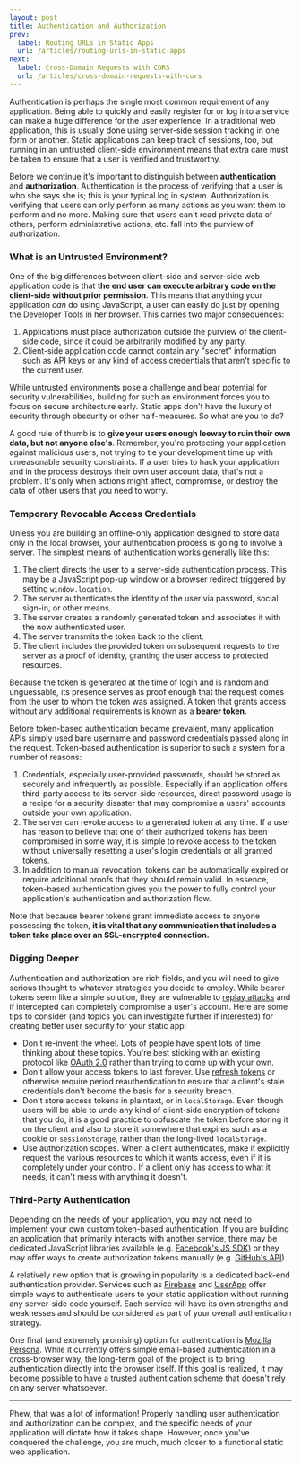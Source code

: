 ```yaml
---
layout: post
title: Authentication and Authorization
prev:
  label: Routing URLs in Static Apps
  url: /articles/routing-urls-in-static-apps
next:
  label: Cross-Domain Requests with CORS
  url: /articles/cross-domain-requests-with-cors
---
```


Authentication is perhaps the single most common requirement of any application. Being able to
quickly and easily register for or log into a service can make a huge difference for the user
experience. In a traditional web application, this is usually done using server-side session
tracking in one form or another. Static applications can keep track of sessions, too, but running
in an untrusted client-side environment means that extra care must be taken to ensure that a
user is verified and trustworthy.

Before we continue it's important to distinguish between **authentication** and **authorization**.
Authentication is the process of verifying that a user is who she says she is; this is your typical
log in system. Authorization is verifying that users can only perform as many actions as you want
them to perform and no more. Making sure that users can't read private data of others, perform
administrative actions, etc. fall into the purview of authorization.

### What is an Untrusted Environment?

One of the big differences between client-side and server-side web application code is that
**the end user can execute arbitrary code on the client-side without prior permission**. This
means that anything your application *can* do using JavaScript, a user can easily do just by
opening the Developer Tools in her browser. This carries two major consequences:

1. Applications must place authorization outside the purview of the client-side code, since it
   could be arbitrarily modified by any party.
2. Client-side application code cannot contain any "secret" information such as API keys or
   any kind of access credentials that aren't specific to the current user.

While untrusted environments pose a challenge and bear potential for security vulnerabilities,
building for such an environment forces you to focus on secure architecture early. Static apps don't have the
luxury of security through obscurity or other half-measures. So what are you to do?

A good rule of thumb is to **give your users enough leeway to ruin their own data, but not anyone
else's**. Remember, you're protecting your application against malicious users, not trying to tie
your development time up with unreasonable security constraints. If a user tries to hack your application and
in the process destroys their own user account data, that's not a problem. It's only when actions
might affect, compromise, or destroy the data of other users that you need to worry.

### Temporary Revocable Access Credentials

Unless you are building an offline-only application designed to store data only in the local browser,
your authentication process is going to involve a server. The simplest means of authentication works
generally like this:

1. The client directs the user to a server-side authentication process. This may be a JavaScript
   pop-up window or a browser redirect triggered by setting `window.location`.
2. The server authenticates the identity of the user via password, social sign-in, or
   other means.
3. The server creates a randomly generated token and associates it with the now authenticated user.
4. The server transmits the token back to the client.
5. The client includes the provided token on subsequent requests to the server as a proof of identity,
   granting the user access to protected resources.
   
Because the token is generated at the time of login and is random and unguessable, its presence serves
as proof enough that the request comes from the user to whom the token was assigned. A token that grants
access without any additional requirements is known as a **bearer token**.

Before token-based authentication became prevalent, many application APIs simply used bare username and password credentials
passed along in the request. Token-based authentication is superior to such a system for a number of reasons:

1. Credentials, especially user-provided passwords, should be stored as securely and infrequently as possible.
   Especially if an application offers third-party access to its server-side resources, direct password usage
   is a recipe for a security disaster that may compromise a users' accounts outside your own application.
2. The server can revoke access to a generated token at any time. If a user has reason to believe that one of
   their authorized tokens has been compromised in some way, it is simple to revoke access to the token without
   universally resetting a user's login credentials or all granted tokens.
3. In addition to manual revocation, tokens can be automatically expired or require additional proofs that they
   should remain valid. In essence, token-based authentication gives you the power to fully control your application's
   authentication and authorization flow.
   
Note that because bearer tokens grant immediate access to anyone possessing the token, **it is vital that any communication
that includes a token take place over an SSL-encrypted connection.**

### Digging Deeper

Authentication and authorization are rich fields, and you will need to give serious thought to whatever strategies you
decide to employ. While bearer tokens seem like a simple solution, they are vulnerable to [replay attacks](http://en.wikipedia.org/wiki/Replay_attack)
and if intercepted can completely compromise a user's account. Here are some tips to consider (and topics you can investigate
further if interested) for creating better user security for your static app:

* Don't re-invent the wheel. Lots of people have spent lots of time thinking about these topics. You're best sticking
  with an existing protocol like [OAuth 2.0](http://tools.ietf.org/html/rfc6749) rather than trying to come up with your own.
* Don't allow your access tokens to last forever. Use [refresh tokens](http://tools.ietf.org/html/rfc6749#section-1.5) or
  otherwise require period reauthentication to ensure that a client's stale credentials don't become the basis for a
  security breach.
* Don't store access tokens in plaintext, or in `localStorage`. Even though users will be able to undo any kind of client-side
  encryption of tokens that you do, it is a good practice to obfuscate the token before storing it on the client and also
  to store it somewhere that expires such as a cookie or `sessionStorage`, rather than the long-lived `localStorage`.
* Use authorization scopes. When a client authenticates, make it explicitly request the various resources to which it wants
  access, even if it is completely under your control. If a client only has access to what it needs, it can't mess with
  anything it doesn't.

### Third-Party Authentication

Depending on the needs of your application, you may not need to implement your own custom token-based authentication.
If you are building an application that primarily interacts with another service, there may be dedicated JavaScript
libraries available (e.g. [Facebook's JS SDK](https://developers.facebook.com/docs/facebook-login/login-flow-for-web/))
or they may offer ways to create authorization tokens manually (e.g. [GitHub's API](http://developer.github.com/v3/oauth/#create-a-new-authorization)).

A relatively new option that is growing in popularity is a dedicated back-end authentication provider. Services such
as [Firebase](http://firebase.com) and [UserApp](http://userapp.io) offer simple ways to authenticate users to your
static application without running any server-side code yourself. Each service will have its own strengths and weaknesses
and should be considered as part of your overall authentication strategy.

One final (and extremely promising) option for authentication is [Mozilla Persona](http://www.mozilla.org/en-US/persona/).
While it currently offers simple email-based authentication in a cross-browser way, the long-term goal of the project is
to bring authentication directly into the browser itself. If this goal is realized, it may become possible to have a
trusted authentication scheme that doesn't rely on any server whatsoever.

---

Phew, that was a lot of information! Properly handling user authentication and authorization can be complex, and the specific
needs of your application will dictate how it takes shape. However, once you've conquered the challenge, you are much, much
closer to a functional static web application.